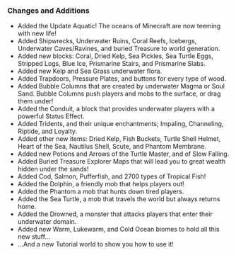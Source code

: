 ### Changes and Additions

- Added the Update Aquatic! The oceans of Minecraft are now teeming with new life! 
- Added Shipwrecks, Underwater Ruins, Coral Reefs, Icebergs, Underwater Caves/Ravines, and buried Treasure to world generation. 
- Added new blocks: Coral, Dried Kelp, Sea Pickles, Sea Turtle Eggs, Stripped Logs, Blue Ice, Prismarine Stairs, and Prismarine Slabs. 
- Added new Kelp and Sea Grass underwater flora. 
- Added Trapdoors, Pressure Plates, and buttons for every type of wood. 
- Added Bubble Columns that are created by underwater Magma or Soul Sand. Bubble Columns push players and mobs to the surface, or drag them under! 
- Added the Conduit, a block that provides underwater players with a powerful Status Effect.
- Added Tridents, and their unique enchantments; Impaling, Channeling, Riptide, and Loyalty. 
- Added other new items: Dried Kelp, Fish Buckets, Turtle Shell Helmet, Heart of the Sea, Nautilus Shell, Scute, and Phantom Membrane. 
- Added new Potions and Arrows of the Turtle Master, and of Slow Falling. 
- Added Buried Treasure Explorer Maps that will lead you to great wealth hidden under the sands! 
- Added Cod, Salmon, Pufferfish, and 2700 types of Tropical Fish! 
- Added the Dolphin, a friendly mob that helps players out! 
- Added the Phantom a mob that hunts down tired players. 
- Added the Sea Turtle, a mob that travels the world but always returns home. 
- Added the Drowned, a monster that attacks players that enter their underwater domain. 
- Added new Warm, Lukewarm, and Cold Ocean biomes to hold all this new stuff... 
- ...And a new Tutorial world to show you how to use it! 